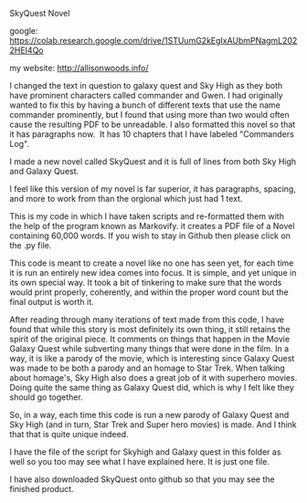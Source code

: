 SkyQuest Novel


google: https://colab.research.google.com/drive/1STUumG2kEgIxAUbmPNagmL2022HEI4Qo

my website: http://allisonwoods.info/

I changed the text in question to galaxy quest and Sky High as they both have prominent characters called commander and Gwen. I had originally wanted to fix this by having a bunch of different texts that use the name commander prominently, but I found that using more than two would often cause the resulting PDF to be unreadable. I also formatted this novel so that it has paragraphs now.  It has 10 chapters that I have labeled "Commanders Log".

I made a new novel called SkyQuest and it is full of lines from both Sky High and Galaxy Quest.  

I feel like this version of my novel is far superior, it has paragraphs, spacing, and more to work from than the orgional which just had 1 text.


This is my code in which I have taken scripts and re-formatted them with the help of the program known as Markovify. it creates a PDF file of a Novel containing 60,000 words.
If you wish to stay in Github then please click on the .py file.

This code is meant to create a novel like no one has seen yet, for each time it is run an entirely new idea comes into focus. It is simple, and yet unique in its own special way. It took a bit of tinkering to make sure that the words would print properly, coherently, and within the proper word count but the final output is worth it.

After reading through many iterations of text made from this code, I have found that while this story is most definitely its own thing, it still retains the spirit of the original piece. It comments on things that happen in the Movie Galaxy Quest while subverting many things that were done in the film. In a way, it is like a parody of the movie, which is interesting since Galaxy Quest was made to be both a parody and an homage to Star Trek.
When talking about homage's, Sky High also does a great job of it with superhero movies.  Doing quite the same thing as Galaxy Quest did, which is why I felt like they should go together.

So, in a way, each time this code is run a new parody of Galaxy Quest and Sky High (and in turn, Star Trek and Super hero movies) is made. And I think that that is quite unique indeed.

I have the file of the script for Skyhigh and Galaxy quest in this folder as well so you too may see what I have explained here.  It is just one file.

I have also downloaded SkyQuest onto github so that you may see the finished product.
